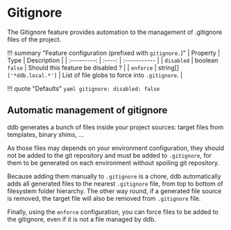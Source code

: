 Gitignore
===

The Gitignore feature provides automation to the management of .gitignore files of the project.

!!! summary "Feature configuration (prefixed with `gitignore.`)"
    | Property | Type | Description |
    | :---------: | :----: | :----------- |
    | `disabled` | boolean<br>`false` | Should this feature be disabled ? |
    | `enforce` | string[]<br>`['*ddb.local.*']` | List of file globs to force into `.gitignore`. |
 
!!! quote "Defaults"
    ```yaml
    gitignore:
      disabled: false
    ```

Automatic management of gitignore
---

ddb generates a bunch of files inside your project sources: target files from templates, binary shims, ...

As those files may depends on your environment configuration, they should not be added to the git repository and must 
be added to `.gitignore`, for them to be generated on each environment without spoiling git repository.

Because adding them manually to `.gitignore` is a chore, ddb automatically adds all generated files to the nearest 
`.gitignore` file, from top to bottom of filesystem folder hierarchy. The other way round, if a generated file source 
is removed, the target file will also be removed from `.gitignore` file.

Finally, using the `enforce` configuration, you can force files to be added to the gitignore, even if it is not a file 
managed by ddb.